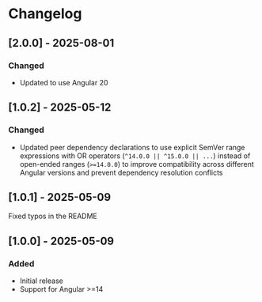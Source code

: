# Changelog

## [2.0.0] - 2025-08-01

### Changed
- Updated to use Angular 20


## [1.0.2] - 2025-05-12

### Changed
- Updated peer dependency declarations to use explicit SemVer range expressions with OR operators (`^14.0.0 || ^15.0.0 || ...`) instead of open-ended ranges (`>=14.0.0`) to improve compatibility across different Angular versions and prevent dependency resolution conflicts

## [1.0.1] - 2025-05-09
Fixed typos in the README


## [1.0.0] - 2025-05-09

### Added
- Initial release
- Support for Angular >=14